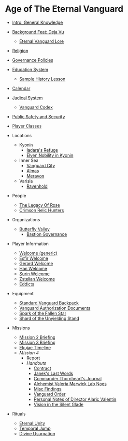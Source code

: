 # Age of The Eternal Vanguard
* [Intro: General Knowledge](Intro.md)
* [Background Feat: Deja Vu](Background/DejaVu.md)
    * [Eternal Vanguard Lore](Background/Skill_Lore_Eternal_Vanguard.md)
* [Religion](General/Religion.md)
* [Governance Policies](General/Governance_Policy.md)
* [Education System](General/Education_System.md)
    * [Sample History Lesson](General/Sample_History_Lesson.md)
* [Calendar](General/Calendar.md)
* [Judical System](General/Judical_System.md)
    * [Vanguard Codex](General/Vanguard_Codex.md)
* [Public Safety and Security](General/Vanguard_Security.md)
* [Player Classes](General/Classes.md)
* Locations
    * Kyonin
        * [Iadara's Refuge](Location/Kyonin/Iadaras_Refuge.md)
        * [Elven Nobility in Kyonin](Location/Kyonin/Elven_Nobility.md)
    * Inner Sea
        * [Vanguard City](Location/Inner_Sea/Vanguard_City.md)
        * [Almas](Location/Inner_Sea/Almas.md)
        * [Meravon](Location/Inner_Sea/Meravon.md)
    * Varisia
        * [Ravenhold](Location/Varisia/Ravenhold.md)
* People
    * [The Legacy Of Rose](NPC/The_Legacy_of_Rose.md)
    * [Crimson Relic Hunters](NPC/Crimson_Relic_Hunters.md)
* Organizations
    * [Butterfly Valley](Organisation/Butterfly_Valley/Info.md)
        * [Bastion Governance](Organisation/Butterfly_Valley/Bastion_Governance.md)

* Player Information
    * [Welcome (generic)](Player/Welcome.md)
    * [Esfir Welcome](Player/Esfir_Welcome.md)
    * [Gerard Welcome](Player/Gerard_Welcome.md)
    * [Han Welcome](Player/Han_Welcome.md)
    * [Surin Welcome](Player/Surin_Welcome.md)
    * [Zstelian Welcome](Player/Zstelian_Welcome.md)
    * [Eddicts](Player/eddicts.md)

* Equipment
    * [Standard Vanguard Backpack](Equipment/Standard_Vanguard_Backpack.md)
    * [Vanguard Authorization Documents](Equipment/Vanguard_Authorization_Documents.md)
    * [Spark of the Fallen Star](Equipment/Spark_of_Fallen_Star.md)
    * [Shard of the Unyielding Stand](Equipment/Unyielding_Stand.md)

* Missions
    * [Mission 2 Briefing](Quests/Mission2/Briefing.md)
    * [Mission 3 Briefing](Quests/Mission3/Briefing.md)
    * [Ekujae Timeline](Quests/Mission3/Ekujae_Timeline.md)
    * *Mission 4*
        * [Report](Quests/Mission4/Report.md)
        * *Handouts*
            * [Contract](Quests/Mission4/handouts/Contract.md)
            * [Janek's Last Words](Quests/Mission4/handouts/Janek_Last_Words.md)
            * [Commander Thornheart's Journal](Quests/Mission4/handouts/Journal.md)
            * [Alchemist Valeria Marwick Lab Noes](Quests/Mission4/handouts/Lab_Notes.md)
            * [Misc Findings](Quests/Mission4/handouts/Misc_Info.md)
            * [Vanguard Order](Quests/Mission4/handouts/Order.md)
            * [Personal Notes of Director Alaric Valentin](Quests/Mission4/handouts/Personal_notes.md)
            * [Vision in the Silent Glade](Quests/Mission4/handouts/Vision.md)

* Rituals
    * [Eternal Unity](Ritual/Eternal_Unity.md)
    * [Temporal Jump](Ritual/Temporal_Jump.md)
    * [Divine Usurpation](Ritual/Divine_Usurpation.md)

